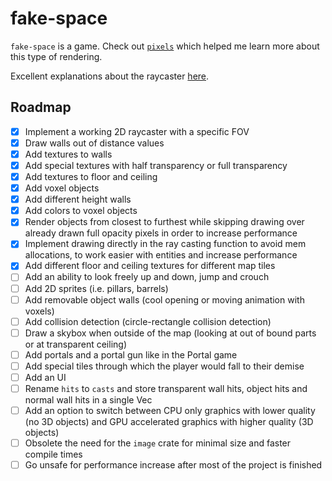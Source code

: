 # fake-space

`fake-space` is a game. Check out [`pixels`](https://github.com/parasyte/pixels) which helped me learn more about this type of rendering.

Excellent explanations about the raycaster [here](https://lodev.org/cgtutor/raycasting.html#The_Basic_Idea_).

## Roadmap

- [x] Implement a working 2D raycaster with a specific FOV 
- [x] Draw walls out of distance values
- [x] Add textures to walls
- [x] Add special textures with half transparency or full transparency
- [x] Add textures to floor and ceiling
- [x] Add voxel objects
- [x] Add different height walls
- [x] Add colors to voxel objects
- [x] Render objects from closest to furthest while skipping drawing over already drawn full opacity pixels in order to increase performance
- [x] Implement drawing directly in the ray casting function to avoid mem allocations, to work easier with entities and increase performance
- [x] Add different floor and ceiling textures for different map tiles
- [ ] Add an ability to look freely up and down, jump and crouch
- [ ] Add 2D sprites (i.e. pillars, barrels)
- [ ] Add removable object walls (cool opening or moving animation with voxels)
- [ ] Add collision detection (circle-rectangle collision detection)
- [ ] Draw a skybox when outside of the map (looking at out of bound parts or at transparent ceiling)
- [ ] Add portals and a portal gun like in the Portal game
- [ ] Add special tiles through which the player would fall to their demise
- [ ] Add an UI
- [ ] Rename `hits` to `casts` and store transparent wall hits, object hits and normal wall hits in a single Vec
- [ ] Add an option to switch between CPU only graphics with lower quality (no 3D objects) and GPU accelerated graphics with higher quality (3D objects)
- [ ] Obsolete the need for the `image` crate for minimal size and faster compile times
- [ ] Go unsafe for performance increase after most of the project is finished